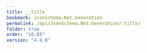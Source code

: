 ```yaml
---
title: __title
bookmark: JsonSchema.Net.Generation
permalink: /api/JsonSchema.Net.Generation/:title/
folder: true
order: "10.05"
version: "4.4.0"
---
```

